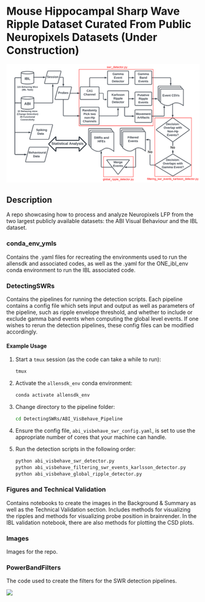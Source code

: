 # Mouse Hippocampal Sharp Wave Ripple Dataset Curated From Public Neuropixels Datasets (Under Construction)

![](Images/Workflow_with_scripts1.png)

## Description
A repo showcasing how to process and analyze Neuropixels LFP from the two largest publicly available datasets: the ABI Visual Behaviour and the IBL dataset.

### conda_env_ymls

Contains the .yaml files for recreating the environments used to run the allensdk and associated codes, as well as the .yaml for the ONE_ibl_env conda environment to run the IBL associated code.

### DetectingSWRs

Contains the pipelines for running the detection scripts. Each pipeline contains a config file which sets input and output as well as parameters of the pipeline, such as ripple envelope threshold, and whether to include or exclude gamma band events when computing the global level events. If one wishes to rerun the detection pipelines, these config files can be modified accordingly.

#### Example Usage
1. Start a `tmux` session (as the code can take a while to run):
    ```bash
    tmux
    ```

2. Activate the `allensdk_env` conda environment:
    ```bash
    conda activate allensdk_env
    ```

3. Change directory to the pipeline folder:
    ```bash
    cd DetectingSWRs/ABI_VisBehave_Pipeline
    ```

4. Ensure the config file, `abi_visbehave_swr_config.yaml`, is set to use the appropriate number of cores that your machine can handle.

5. Run the detection scripts in the following order:
    ```bash
    python abi_visbehave_swr_detector.py
    python abi_visbehave_filtering_swr_events_karlsson_detector.py
    python abi_visbehave_global_ripple_detector.py
    ```

### Figures and Technical Validation

Contains notebooks to create the images in the Background & Summary as well as the Technical Validation section. Includes methods for visualizing the ripples and methods for visualizing probe position in brainrender. In the IBL validation notebook, there are also methods for plotting the CSD plots.

### Images

Images for the repo.

### PowerBandFilters

The code used to create the filters for the SWR detection pipelines.


![](Images/figure_one_v6.png)
